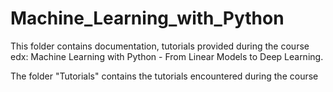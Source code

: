 # Machine_Learning_with_Python

This folder contains documentation, tutorials provided during the course edx: Machine Learning with Python - From Linear Models to Deep Learning.

The folder "Tutorials" contains the tutorials encountered during the course

